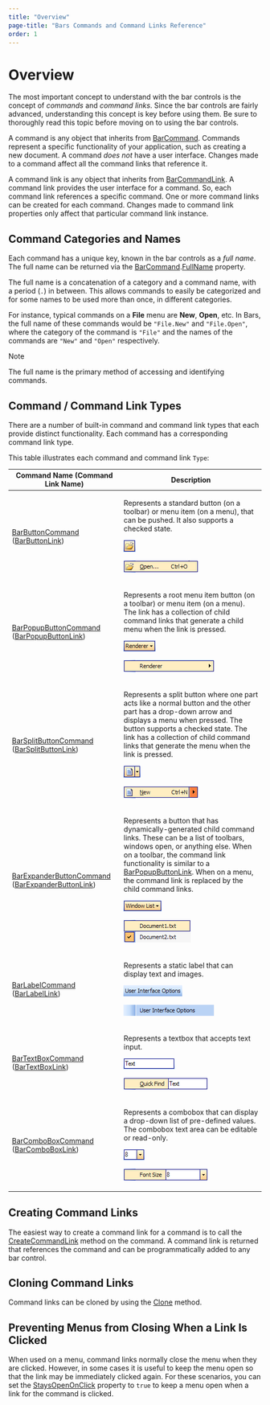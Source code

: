 ```yaml
---
title: "Overview"
page-title: "Bars Commands and Command Links Reference"
order: 1
---
```

# Overview

The most important concept to understand with the bar controls is the concept of *commands* and *command links*.  Since the bar controls are fairly advanced, understanding this concept is key before using them.  Be sure to thoroughly read this topic before moving on to using the bar controls.

A command is any object that inherits from [BarCommand](xref:@ActiproUIRoot.Controls.Bars.BarCommand).  Commands represent a specific functionality of your application, such as creating a new document.  A command *does not* have a user interface.  Changes made to a command affect all the command links that reference it.

A command link is any object that inherits from [BarCommandLink](xref:@ActiproUIRoot.Controls.Bars.BarCommandLink).  A command link provides the user interface for a command.  So, each command link references a specific command.  One or more command links can be created for each command.  Changes made to command link properties only affect that particular command link instance.

## Command Categories and Names

Each command has a unique key, known in the bar controls as a *full name*.  The full name can be returned via the [BarCommand](xref:@ActiproUIRoot.Controls.Bars.BarCommand).[FullName](xref:@ActiproUIRoot.Controls.Bars.BarCommand.FullName) property.

The full name is a concatenation of a category and a command name, with a period (`.`) in between.  This allows commands to easily be categorized and for some names to be used more than once, in different categories.

For instance, typical commands on a **File** menu are **New**, **Open**, etc.  In Bars, the full name of these commands would be `"File.New"` and `"File.Open"`, where the category of the command is `"File"` and the names of the commands are `"New"` and `"Open"` respectively.

> [!NOTE]
> The full name is the primary method of accessing and identifying commands.

## Command / Command Link Types

There are a number of built-in command and command link types that each provide distinct functionality.  Each command has a corresponding command link type.

This table illustrates each command and command link `Type`:

<table>
<thead>

<tr>
<th>Command Name (Command Link Name)</th>
<th>Description</th>
</tr>

</thead>
<tbody>

<tr>
<td>

[BarButtonCommand](xref:@ActiproUIRoot.Controls.Bars.BarButtonCommand) ([BarButtonLink](xref:@ActiproUIRoot.Controls.Bars.BarButtonLink))

</td>
<td>

Represents a standard button (on a toolbar) or menu item (on a menu), that can be pushed.  It also supports a checked state.

![Screenshot](../images/bar-button-on-toolbar.gif)

![Screenshot](../images/bar-button-on-menu.gif)

</td>
</tr>

<tr>
<td>

[BarPopupButtonCommand](xref:@ActiproUIRoot.Controls.Bars.BarPopupButtonCommand) ([BarPopupButtonLink](xref:@ActiproUIRoot.Controls.Bars.BarPopupButtonLink))

</td>
<td>

Represents a root menu item button (on a toolbar) or menu item (on a menu).  The link has a collection of child command links that generate a child menu when the link is pressed.

![Screenshot](../images/bar-popupbutton-on-toolbar.gif)

![Screenshot](../images/bar-popupbutton-on-menu.gif)

</td>
</tr>

<tr>
<td>

[BarSplitButtonCommand](xref:@ActiproUIRoot.Controls.Bars.BarSplitButtonCommand) ([BarSplitButtonLink](xref:@ActiproUIRoot.Controls.Bars.BarSplitButtonLink))

</td>
<td>

Represents a split button where one part acts like a normal button and the other part has a drop-down arrow and displays a menu when pressed.  The button supports a checked state.  The link has a collection of child command links that generate the menu when the link is pressed.

![Screenshot](../images/bar-splitbutton-on-toolbar.gif)

![Screenshot](../images/bar-splitbutton-on-menu.gif)

</td>
</tr>

<tr>
<td>

[BarExpanderButtonCommand](xref:@ActiproUIRoot.Controls.Bars.BarExpanderButtonCommand) ([BarExpanderButtonLink](xref:@ActiproUIRoot.Controls.Bars.BarExpanderButtonLink))

</td>
<td>

Represents a button that has dynamically-generated child command links.  These can be a list of toolbars, windows open, or anything else.  When on a toolbar, the command link functionality is similar to a [BarPopupButtonLink](xref:@ActiproUIRoot.Controls.Bars.BarPopupButtonLink).  When on a menu, the command link is replaced by the child command links.

![Screenshot](../images/bar-expander-button-on-toolbar.gif)

![Screenshot](../images/bar-expander-button-on-menu.gif)

</td>
</tr>

<tr>
<td>

[BarLabelCommand](xref:@ActiproUIRoot.Controls.Bars.BarLabelCommand) ([BarLabelLink](xref:@ActiproUIRoot.Controls.Bars.BarLabelLink))

</td>
<td>

Represents a static label that can display text and images.

![Screenshot](../images/bar-label-on-toolbar.gif)

![Screenshot](../images/bar-label-on-menu.gif)

</td>
</tr>

<tr>
<td>

[BarTextBoxCommand](xref:@ActiproUIRoot.Controls.Bars.BarTextBoxCommand) ([BarTextBoxLink](xref:@ActiproUIRoot.Controls.Bars.BarTextBoxLink))

</td>
<td>

Represents a textbox that accepts text input.

![Screenshot](../images/bar-textbox-on-toolbar.gif)

![Screenshot](../images/bar-textbox-on-menu.gif)

</td>
</tr>

<tr>
<td>

[BarComboBoxCommand](xref:@ActiproUIRoot.Controls.Bars.BarComboBoxCommand) ([BarComboBoxLink](xref:@ActiproUIRoot.Controls.Bars.BarComboBoxLink))

</td>
<td>

Represents a combobox that can display a drop-down list of pre-defined values.  The combobox text area can be editable or read-only.

![Screenshot](../images/bar-combobox-on-toolbar.gif)

![Screenshot](../images/bar-combobox-on-menu.gif)

</td>
</tr>

</tbody>
</table>

## Creating Command Links

The easiest way to create a command link for a command is to call the [CreateCommandLink](xref:@ActiproUIRoot.Controls.Bars.BarCommand.CreateCommandLink*) method on the command.  A command link is returned that references the command and can be programmatically added to any bar control.

## Cloning Command Links

Command links can be cloned by using the [Clone](xref:@ActiproUIRoot.Controls.Bars.BarCommandLink.Clone*) method.

## Preventing Menus from Closing When a Link Is Clicked

When used on a menu, command links normally close the menu when they are clicked.  However, in some cases it is useful to keep the menu open so that the link may be immediately clicked again.  For these scenarios, you can set the [StaysOpenOnClick](xref:@ActiproUIRoot.Controls.Bars.BarCommand.StaysOpenOnClick) property to `true` to keep a menu open when a link for the command is clicked.
